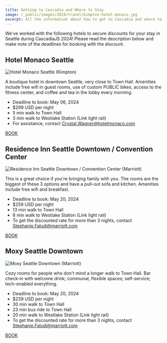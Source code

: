 ```yaml
---
title: Getting to Cascadia and Where to Stay
image: /_public/images/2024/travel/kimpton-hotel-monaco.jpg
excerpt: All the information about how to get to Cascadia and where to stay while you're here. Hotel discounts expiring soon, don't wait!
---
```


We've worked with the following hotels to secure discounts for your stay in Seattle during CascadiaJS 2024! Please read the description below and make note of the deadlines for booking with the discount.

## Hotel Monaco Seattle

![Hotel Monaco Seattle (Kimpton)](/_public/images/2024/travel/kimpton-hotel-monaco.jpg)

A boutique hotel in downtown Seattle, very close to Town Hall. Amenities include free wifi in guest rooms, use of custom PUBLIC bikes, access to the fitness center, and coffee and tea in the lobby every morning.

* Deadline to book: May 06, 2024
* $299 USD per night
* 5 min walk to Town Hall
* 3 min walk to Westlake Station (Link light rail)
* For assistance, contact Crystal.Wagner@hotelmonaco.com

<div class="cta secondary"><a href="https://www.kimptonhotels.com/redirect?path=asearch&brandCode=KI&localeCode=en&regionCode=1&hotelCode=SEASM&checkInDate=19&checkInMonthYear=052024&checkOutDate=22&checkOutMonthYear=052024&rateCode=6CBARC&_PMID=99801505&GPC=JS1&cn=no&viewfullsite=true">BOOK</a></div>

## Residence Inn Seattle Downtown / Convention Center

![Residence Inn Seattle Downtown / Convention Center (Marriott)](/_public/images/2024/travel/marriott-res-inn.jpg)

This is a great choice if you're bringing family with you. The rooms are the biggest of these 3 options and have a pull-out sofa and kitchen. Amenities include free wifi and breakfast.

* Deadline to book: May 20, 2024
* $259 USD per night
* 13 min walk to Town Hall
* 8 min walk to Westlake Station (Link light rail)
* To get the discounted rate for more than 3 nights, contact Stephanie.Faludi@marriott.com

<div class="cta secondary"><a href="https://www.marriott.com/events/start.mi?id=1702402840256&key=GRP">BOOK</a></div>

## Moxy Seattle Downtown

![Moxy Seattle Downtown (Marriott)](/_public/images/2024/travel/marriott-moxy.jpg)

Cozy rooms for people who don't mind a longer walk to Town Hall. Bar check-in with welcome drink; communal, flexible spaces; self-service; tech-enabled everything.

* Deadline to book: May 20, 2024
* $239 USD per night
* 30 min walk to Town Hall
* 23 min bus ride to Town Hall
* 20 min walk to Westlake Station (Link light rail)
* To get the discounted rate for more than 3 nights, contact Stephanie.Faludi@marriott.com

<div class="cta secondary"><a href="https://www.marriott.com/events/start.mi?id=1702402325796&key=GRP">BOOK</a></div>
